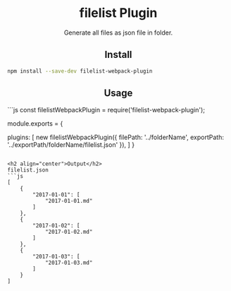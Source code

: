 
<div align="center">
  <h1>filelist Plugin</h1>
  <p>Generate all files as json file in folder.</p>
</div>
<h2 align="center">Install</h2>

```bash
npm install --save-dev filelist-webpack-plugin
```

<h2 align="center">Usage</h2>
```js
const filelistWebpackPlugin = require('filelist-webpack-plugin');

module.exports = {
  
  plugins: [
    new filelistWebpackPlugin({
        filePath: '../folderName',
        exportPath: '../exportPath/folderName/filelist.json'
    }),
  ]
}
```

<h2 align="center">Output</h2>
filelist.json
```js
[
    {
        "2017-01-01": [
            "2017-01-01.md"
        ]
    },
    {
        "2017-01-02": [
            "2017-01-02.md"
        ]
    },
    {
        "2017-01-03": [
            "2017-01-03.md"
        ]
    }
]
```
